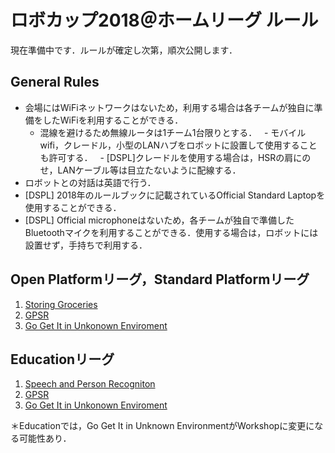 # ロボカップ2018＠ホームリーグ ルール

現在準備中です．ルールが確定し次第，順次公開します．

## General Rules
- 会場にはWiFiネットワークはないため，利用する場合は各チームが独自に準備をしたWiFiを利用することができる．
   - 混線を避けるため無線ルータは1チーム1台限りとする．
   - モバイルwifi，クレードル，小型のLANハブをロボットに設置して使用することも許可する．
   - [DSPL]クレードルを使用する場合は，HSRの肩にのせ，LANケーブル等は目立たないように配線する．
- ロボットとの対話は英語で行う．
- [DSPL] 2018年のルールブックに記載されているOfficial Standard Laptopを使用することができる．
- [DSPL] Official microphoneはないため，各チームが独自で準備したBluetoothマイクを利用することができる．使用する場合は，ロボットには設置せず，手持ちで利用する．


## Open Platformリーグ，Standard Platformリーグ
1. [Storing Groceries](sg.md)
2. [GPSR](gpsr.md)
3. [Go Get It in Unkonown Enviroment](gogetit.md)

## Educationリーグ
1. [Speech and Person Recogniton](spr.md)
2. [GPSR](gpsr.md)
3. [Go Get It in Unkonown Enviroment](gogetit.md)

＊Educationでは，Go Get It in Unknown EnvironmentがWorkshopに変更になる可能性あり．
